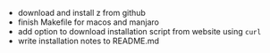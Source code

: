 - download and install z from github
- finish Makefile for macos and manjaro
- add option to download installation script from website using `curl`
- write installation notes to README.md
